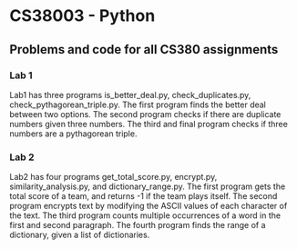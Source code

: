 # CS38003 - Python
## Problems and code for all CS380 assignments

### Lab 1

Lab1 has three programs is_better_deal.py, check_duplicates.py, check_pythagorean_triple.py. The first program finds the better deal between two options. The second program checks if there are duplicate numbers given three numbers. The third and final program checks if three numbers are a pythagorean triple.

### Lab 2

Lab2 has four programs get_total_score.py, encrypt.py, similarity_analysis.py, and dictionary_range.py. The first program gets the total score of a team, and returns -1 if the team plays itself. The second program encrypts text by modifying the ASCII values of each character of the text. The third program counts multiple occurrences of a word in the first and second paragraph. The fourth program finds the range of a dictionary, given a list of dictionaries.
